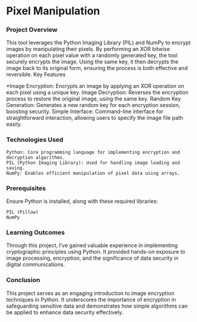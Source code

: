 # Pixel Manipulation

### Project Overview

This tool leverages the Python Imaging Library (PIL) and NumPy to encrypt images by manipulating their pixels. By performing an XOR bitwise operation on each pixel value with a randomly generated key, the tool securely encrypts the image. Using the same key, it then decrypts the image back to its original form, ensuring the process is both effective and reversible.
Key Features

*Image Encryption: Encrypts an image by applying an XOR operation on each pixel using a unique key.
    Image Decryption: Reverses the encryption process to restore the original image, using the same key.
    Random Key Generation: Generates a new random key for each encryption session, boosting security.
    Simple Interface: Command-line interface for straightforward interaction, allowing users to specify the image file path easily.

### Technologies Used

    Python: Core programming language for implementing encryption and decryption algorithms.
    PIL (Python Imaging Library): Used for handling image loading and saving.
    NumPy: Enables efficient manipulation of pixel data using arrays.

### Prerequisites

Ensure Python is installed, along with these required libraries:

    PIL (Pillow)
    NumPy

### Learning Outcomes

Through this project, I’ve gained valuable experience in implementing cryptographic principles using Python. It provided hands-on exposure to image processing, encryption, and the significance of data security in digital communications.

### Conclusion

This project serves as an engaging introduction to image encryption techniques in Python. It underscores the importance of encryption in safeguarding sensitive data and demonstrates how simple algorithms can be applied to enhance data security effectively.
